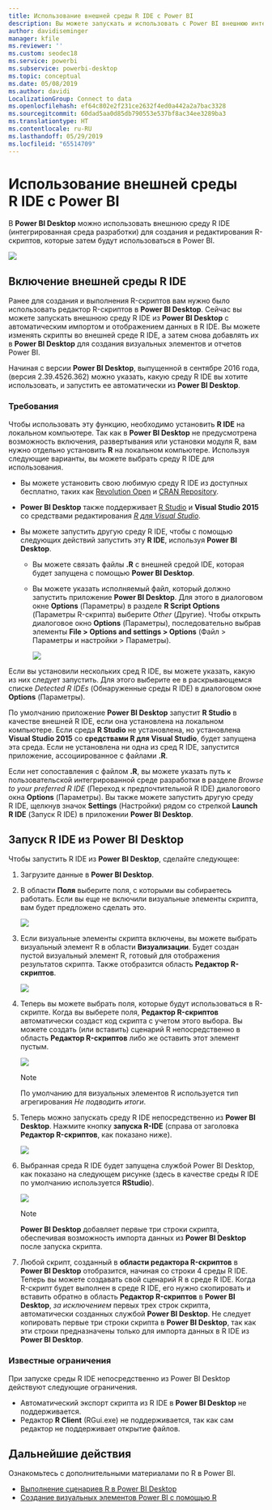 ```yaml
---
title: Использование внешней среды R IDE с Power BI
description: Вы можете запускать и использовать с Power BI внешнюю интегрированную среду разработки.
author: davidiseminger
manager: kfile
ms.reviewer: ''
ms.custom: seodec18
ms.service: powerbi
ms.subservice: powerbi-desktop
ms.topic: conceptual
ms.date: 05/08/2019
ms.author: davidi
LocalizationGroup: Connect to data
ms.openlocfilehash: ef64c802e2f231ce2632f4ed0a442a2a7bac3328
ms.sourcegitcommit: 60dad5aa0d85db790553e537bf8ac34ee3289ba3
ms.translationtype: HT
ms.contentlocale: ru-RU
ms.lasthandoff: 05/29/2019
ms.locfileid: "65514709"
---
```

# <a name="use-an-external-r-ide-with-power-bi"></a>Использование внешней среды R IDE с Power BI
В **Power BI Desktop** можно использовать внешнюю среду R IDE (интегрированная среда разработки) для создания и редактирования R-скриптов, которые затем будут использоваться в Power BI.

![](media/desktop-r-ide/r-ide_1a.png)

## <a name="enable-an-external-r-ide"></a>Включение внешней среды R IDE
Ранее для создания и выполнения R-скриптов вам нужно было использовать редактор R-скриптов в **Power BI Desktop**. Сейчас вы можете запускать внешнюю среду R IDE из **Power BI Desktop** с автоматическим импортом и отображением данных в R IDE. Вы можете изменять скрипты во внешней среде R IDE, а затем снова добавлять их в **Power BI Desktop** для создания визуальных элементов и отчетов Power BI.

Начиная с версии **Power BI Desktop**, выпущенной в сентябре 2016 года, (версия 2.39.4526.362) можно указать, какую среду R IDE вы хотите использовать, и запустить ее автоматически из **Power BI Desktop**.

### <a name="requirements"></a>Требования
Чтобы использовать эту функцию, необходимо установить **R IDE** на локальном компьютере. Так как в **Power BI Desktop** не предусмотрена возможность включения, развертывания или установки модуля R, вам нужно отдельно установить **R** на локальном компьютере. Используя следующие варианты, вы можете выбрать среду R IDE для использования.

* Вы можете установить свою любимую среду R IDE из доступных бесплатно, таких как [Revolution Open](https://mran.revolutionanalytics.com/download/) и [CRAN Repository](https://cran.r-project.org/bin/windows/base/).
* **Power BI Desktop** также поддерживает [R Studio](https://www.rstudio.com/) и **Visual Studio 2015** со средствами редактирования [*R для Visual Studio*](https://beta.visualstudio.com/vs/rtvs/).
* Вы можете запустить другую среду R IDE, чтобы с помощью следующих действий запустить эту **R IDE**, используя **Power BI Desktop**.
  
  * Вы можете связать файлы **.R** с внешней средой IDE, которая будет запущена с помощью **Power BI Desktop**.
  * Вы можете указать исполняемый файл, который должно запустить приложение **Power BI Desktop**. Для этого в диалоговом окне **Options** (Параметры) в разделе **R Script Options** (Параметры R-скрипта) выберите *Other* (Другие). Чтобы открыть диалоговое окно **Options** (Параметры), последовательно выбрав элементы **File > Options and settings > Options** (Файл > Параметры и настройки > Параметры).
    
    ![](media/desktop-r-ide/r-ide_1b.png)

Если вы установили нескольких сред R IDE, вы можете указать, какую из них следует запустить. Для этого выберите ее в раскрывающемся списке *Detected R IDEs* (Обнаруженные среды R IDE) в диалоговом окне **Options** (Параметры).

По умолчанию приложение **Power BI Desktop** запустит **R Studio** в качестве внешней R IDE, если она установлена на локальном компьютере. Если среда **R Studio** не установлена, но установлена **Visual Studio 2015** со **средствами R для Visual Studio**, будет запущена эта среда. Если не установлена ни одна из сред R IDE, запустится приложение, ассоциированное с файлами **.R**.

Если нет сопоставления с файлом **.R**, вы можете указать путь к пользовательской интегрированной среде разработки в разделе *Browse to your preferred R IDE* (Переход к предпочтительной R IDE) диалогового окна **Options** (Параметры). Вы также можете запустить другую среду R IDE, щелкнув значок **Settings** (Настройки) рядом со стрелкой **Launch R IDE** (Запуск R IDE) в приложении **Power BI Desktop**.

## <a name="launch-an-r-ide-from-power-bi-desktop"></a>Запуск R IDE из Power BI Desktop
Чтобы запустить R IDE из **Power BI Desktop**, сделайте следующее:

1. Загрузите данные в **Power BI Desktop**.
2. В области **Поля** выберите поля, с которыми вы собираетесь работать. Если вы еще не включили визуальные элементы скрипта, вам будет предложено сделать это.
   
   ![](media/desktop-r-ide/r-ide_3.png)
3. Если визуальные элементы скрипта включены, вы можете выбрать визуальный элемент R в области **Визуализации**. Будет создан пустой визуальный элемент R, готовый для отображения результатов скрипта. Также отобразится область **Редактор R-скриптов**.
   
   ![](media/desktop-r-ide/r-ide_4.png)
4. Теперь вы можете выбрать поля, которые будут использоваться в R-скрипте. Когда вы выберете поля, **Редактор R-скриптов** автоматически создаст код скрипта с учетом этого выбора. Вы можете создать (или вставить) сценарий R непосредственно в область **Редактор R-скриптов** либо же оставить этот элемент пустым.
   
   ![](media/desktop-r-ide/r-ide_5.png)
   
   > [!NOTE]
   > По умолчанию для визуальных элементов R используется тип агрегирования *Не подводить итоги*.
   > 
   > 
5. Теперь можно запускать среду R IDE непосредственно из **Power BI Desktop**. Нажмите кнопку **запуска R-IDE** (справа от заголовка **Редактор R-скриптов**, как показано ниже).
   
   ![](media/desktop-r-ide/r-ide_6.png)
6. Выбранная среда R IDE будет запущена службой Power BI Desktop, как показано на следующем рисунке (здесь в качестве среды R IDE по умолчанию используется **RStudio**).
   
   ![](media/desktop-r-ide/r-ide_7.png)
   
   > [!NOTE]
   > **Power BI Desktop** добавляет первые три строки скрипта, обеспечивая возможность импорта данных из **Power BI Desktop** после запуска скрипта.
   > 
   > 
7. Любой скрипт, созданный в **области редактора R-скриптов** в **Power BI Desktop** отобразится, начиная со строки 4 среды R IDE. Теперь вы можете создавать свой сценарий R в среде R IDE. Когда R-скрипт будет выполнен в среде R IDE, его нужно скопировать и вставить обратно в область **Редактор R-скриптов** в **Power BI Desktop**, *за исключением* первых трех строк скрипта, автоматически созданных службой **Power BI Desktop**. Не следует копировать первые три строки скрипта в **Power BI Desktop**, так как эти строки предназначены только для импорта данных в R IDE из **Power BI Desktop**.

### <a name="known-limitations"></a>Известные ограничения
При запуске среды R IDE непосредственно из Power BI Desktop действуют следующие ограничения.

* Автоматический экспорт скрипта из R IDE в **Power BI Desktop** не поддерживается.
* Редактор **R Client** (RGui.exe) не поддерживается, так как сам редактор не поддерживает открытие файлов.

## <a name="next-steps"></a>Дальнейшие действия
Ознакомьтесь с дополнительными материалами по R в Power BI.

* [Выполнение сценариев R в Power BI Desktop](desktop-r-scripts.md)
* [Создание визуальных элементов Power BI с помощью R](desktop-r-visuals.md)

